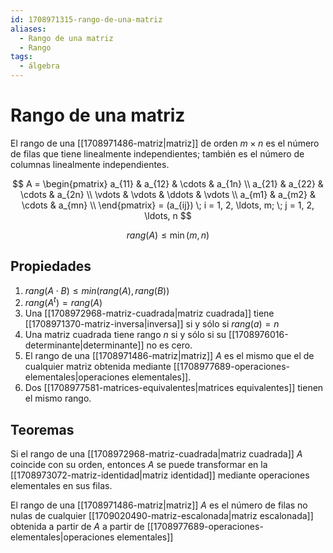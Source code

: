 ```yaml
---
id: 1708971315-rango-de-una-matriz
aliases:
  - Rango de una matriz
  - Rango
tags:
  - álgebra
---
```


# Rango de una matriz

El rango de una [[1708971486-matriz|matriz]] de orden $m \times n$ es el número de filas que tiene linealmente independientes; también es el número de columnas linealmente independientes.

$$
    A = \begin{pmatrix}
    a_{11} & a_{12} & \cdots & a_{1n} \\
    a_{21} & a_{22} & \cdots & a_{2n} \\
    \vdots & \vdots & \ddots & \vdots \\
    a_{m1} & a_{m2} & \cdots & a_{mn} \\
    \end{pmatrix} = (a_{ij}) \; i = 1, 2, \ldots, m; \; j = 1, 2, \ldots, n
$$

$$rang(A) \leq \min(m, n)$$

## Propiedades

1. $rang(A \cdot B) \leq min(rang(A), rang(B))$
2. ${rang(A^t) = rang(A)}$
3. Una [[1708972968-matriz-cuadrada|matriz cuadrada]] tiene [[1708971370-matriz-inversa|inversa]] si y sólo si $rang(a)=n$
4. Una matriz cuadrada tiene rango $n$ si y sólo si su [[1708976016-determinante|determinante]] no es cero.
5. El rango de una [[1708971486-matriz|matriz]] $A$ es el mismo que el de cualquier matriz obtenida mediante [[1708977689-operaciones-elementales|operaciones elementales]].
6. Dos [[1708977581-matrices-equivalentes|matrices equivalentes]] tienen el mismo rango.

## Teoremas

Si el rango de una [[1708972968-matriz-cuadrada|matriz cuadrada]] $A$ coincide con su orden, entonces $A$ se puede transformar en la [[1708973072-matriz-identidad|matriz identidad]] mediante operaciones elementales en sus filas.

El rango de una [[1708971486-matriz|matriz]] $A$ es el número de filas no nulas de cualquier [[1709020490-matriz-escalonada|matriz escalonada]] obtenida a partir de $A$ a partir de [[1708977689-operaciones-elementales|operaciones elementales]]


